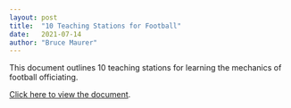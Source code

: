 ```yaml
---
layout: post
title:  "10 Teaching Stations for Football"
date:   2021-07-14
author: "Bruce Maurer"
---
```


This document outlines 10 teaching stations for learning the mechanics of
football officiating.

[Click here to view the document](https://storage.googleapis.com/ohsaa-websites/mechanics/10-teaching-stations.pdf).
